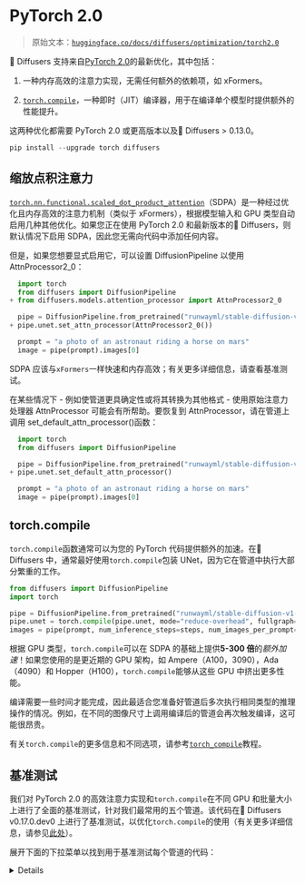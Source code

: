 # PyTorch 2.0

> 原始文本：[`huggingface.co/docs/diffusers/optimization/torch2.0`](https://huggingface.co/docs/diffusers/optimization/torch2.0)

🤗 Diffusers 支持来自[PyTorch 2.0](https://pytorch.org/get-started/pytorch-2.0/)的最新优化，其中包括：

1.  一种内存高效的注意力实现，无需任何额外的依赖项，如 xFormers。

1.  [`torch.compile`](https://pytorch.org/tutorials/intermediate/torch_compile_tutorial.html)，一种即时（JIT）编译器，用于在编译单个模型时提供额外的性能提升。

这两种优化都需要 PyTorch 2.0 或更高版本以及🤗 Diffusers > 0.13.0。

```py
pip install --upgrade torch diffusers
```

## 缩放点积注意力

[`torch.nn.functional.scaled_dot_product_attention`](https://pytorch.org/docs/master/generated/torch.nn.functional.scaled_dot_product_attention)（SDPA）是一种经过优化且内存高效的注意力机制（类似于 xFormers），根据模型输入和 GPU 类型自动启用几种其他优化。如果您正在使用 PyTorch 2.0 和最新版本的🤗 Diffusers，则默认情况下启用 SDPA，因此您无需向代码中添加任何内容。

但是，如果您想要显式启用它，可以设置 DiffusionPipeline 以使用 AttnProcessor2_0： 

```py
  import torch
  from diffusers import DiffusionPipeline
+ from diffusers.models.attention_processor import AttnProcessor2_0

  pipe = DiffusionPipeline.from_pretrained("runwayml/stable-diffusion-v1-5", torch_dtype=torch.float16, use_safetensors=True).to("cuda")
+ pipe.unet.set_attn_processor(AttnProcessor2_0())

  prompt = "a photo of an astronaut riding a horse on mars"
  image = pipe(prompt).images[0]
```

SDPA 应该与`xFormers`一样快速和内存高效；有关更多详细信息，请查看基准测试。

在某些情况下 - 例如使管道更具确定性或将其转换为其他格式 - 使用原始注意力处理器 AttnProcessor 可能会有所帮助。要恢复到 AttnProcessor，请在管道上调用 set_default_attn_processor()函数：

```py
  import torch
  from diffusers import DiffusionPipeline

  pipe = DiffusionPipeline.from_pretrained("runwayml/stable-diffusion-v1-5", torch_dtype=torch.float16, use_safetensors=True).to("cuda")
+ pipe.unet.set_default_attn_processor()

  prompt = "a photo of an astronaut riding a horse on mars"
  image = pipe(prompt).images[0]
```

## torch.compile

`torch.compile`函数通常可以为您的 PyTorch 代码提供额外的加速。在🤗 Diffusers 中，通常最好使用`torch.compile`包装 UNet，因为它在管道中执行大部分繁重的工作。

```py
from diffusers import DiffusionPipeline
import torch

pipe = DiffusionPipeline.from_pretrained("runwayml/stable-diffusion-v1-5", torch_dtype=torch.float16, use_safetensors=True).to("cuda")
pipe.unet = torch.compile(pipe.unet, mode="reduce-overhead", fullgraph=True)
images = pipe(prompt, num_inference_steps=steps, num_images_per_prompt=batch_size).images[0]
```

根据 GPU 类型，`torch.compile`可以在 SDPA 的基础上提供**5-300 倍**的*额外加速*！如果您使用的是更近期的 GPU 架构，如 Ampere（A100，3090），Ada（4090）和 Hopper（H100），`torch.compile`能够从这些 GPU 中挤出更多性能。

编译需要一些时间才能完成，因此最适合您准备好管道后多次执行相同类型的推理操作的情况。例如，在不同的图像尺寸上调用编译后的管道会再次触发编译，这可能很昂贵。

有关`torch.compile`的更多信息和不同选项，请参考[`torch_compile`](https://pytorch.org/tutorials/intermediate/torch_compile_tutorial.html)教程。

## 基准测试

我们对 PyTorch 2.0 的高效注意力实现和`torch.compile`在不同 GPU 和批量大小上进行了全面的基准测试，针对我们最常用的五个管道。该代码在🤗 Diffusers v0.17.0.dev0 上进行了基准测试，以优化`torch.compile`的使用（有关更多详细信息，请参见[此处](https://github.com/huggingface/diffusers/pull/3313)）。

展开下面的下拉菜单以找到用于基准测试每个管道的代码：

<details>### 稳定的扩散文本到图像

```py
from diffusers import DiffusionPipeline
import torch

path = "runwayml/stable-diffusion-v1-5"

run_compile = True  # Set True / False

pipe = DiffusionPipeline.from_pretrained(path, torch_dtype=torch.float16, use_safetensors=True)
pipe = pipe.to("cuda")
pipe.unet.to(memory_format=torch.channels_last)

if run_compile:
    print("Run torch compile")
    pipe.unet = torch.compile(pipe.unet, mode="reduce-overhead", fullgraph=True)

prompt = "ghibli style, a fantasy landscape with castles"

for _ in range(3):
    images = pipe(prompt=prompt).images
```

### 稳定的扩散图像到图像

```py
from diffusers import StableDiffusionImg2ImgPipeline
from diffusers.utils import load_image
import torch

url = "https://raw.githubusercontent.com/CompVis/stable-diffusion/main/assets/stable-samples/img2img/sketch-mountains-input.jpg"

init_image = load_image(url)
init_image = init_image.resize((512, 512))

path = "runwayml/stable-diffusion-v1-5"

run_compile = True  # Set True / False

pipe = StableDiffusionImg2ImgPipeline.from_pretrained(path, torch_dtype=torch.float16, use_safetensors=True)
pipe = pipe.to("cuda")
pipe.unet.to(memory_format=torch.channels_last)

if run_compile:
    print("Run torch compile")
    pipe.unet = torch.compile(pipe.unet, mode="reduce-overhead", fullgraph=True)

prompt = "ghibli style, a fantasy landscape with castles"

for _ in range(3):
    image = pipe(prompt=prompt, image=init_image).images[0]
```

### 稳定的扩散修复

```py
from diffusers import StableDiffusionInpaintPipeline
from diffusers.utils import load_image
import torch

img_url = "https://raw.githubusercontent.com/CompVis/latent-diffusion/main/data/inpainting_examples/overture-creations-5sI6fQgYIuo.png"
mask_url = "https://raw.githubusercontent.com/CompVis/latent-diffusion/main/data/inpainting_examples/overture-creations-5sI6fQgYIuo_mask.png"

init_image = load_image(img_url).resize((512, 512))
mask_image = load_image(mask_url).resize((512, 512))

path = "runwayml/stable-diffusion-inpainting"

run_compile = True  # Set True / False

pipe = StableDiffusionInpaintPipeline.from_pretrained(path, torch_dtype=torch.float16, use_safetensors=True)
pipe = pipe.to("cuda")
pipe.unet.to(memory_format=torch.channels_last)

if run_compile:
    print("Run torch compile")
    pipe.unet = torch.compile(pipe.unet, mode="reduce-overhead", fullgraph=True)

prompt = "ghibli style, a fantasy landscape with castles"

for _ in range(3):
    image = pipe(prompt=prompt, image=init_image, mask_image=mask_image).images[0]
```

### ControlNet

```py
from diffusers import StableDiffusionControlNetPipeline, ControlNetModel
from diffusers.utils import load_image
import torch

url = "https://raw.githubusercontent.com/CompVis/stable-diffusion/main/assets/stable-samples/img2img/sketch-mountains-input.jpg"

init_image = load_image(url)
init_image = init_image.resize((512, 512))

path = "runwayml/stable-diffusion-v1-5"

run_compile = True  # Set True / False
controlnet = ControlNetModel.from_pretrained("lllyasviel/sd-controlnet-canny", torch_dtype=torch.float16, use_safetensors=True)
pipe = StableDiffusionControlNetPipeline.from_pretrained(
    path, controlnet=controlnet, torch_dtype=torch.float16, use_safetensors=True
)

pipe = pipe.to("cuda")
pipe.unet.to(memory_format=torch.channels_last)
pipe.controlnet.to(memory_format=torch.channels_last)

if run_compile:
    print("Run torch compile")
    pipe.unet = torch.compile(pipe.unet, mode="reduce-overhead", fullgraph=True)
    pipe.controlnet = torch.compile(pipe.controlnet, mode="reduce-overhead", fullgraph=True)

prompt = "ghibli style, a fantasy landscape with castles"

for _ in range(3):
    image = pipe(prompt=prompt, image=init_image).images[0]
```

### DeepFloyd IF 文本到图像+放大

```py
from diffusers import DiffusionPipeline
import torch

run_compile = True  # Set True / False

pipe_1 = DiffusionPipeline.from_pretrained("DeepFloyd/IF-I-M-v1.0", variant="fp16", text_encoder=None, torch_dtype=torch.float16, use_safetensors=True)
pipe_1.to("cuda")
pipe_2 = DiffusionPipeline.from_pretrained("DeepFloyd/IF-II-M-v1.0", variant="fp16", text_encoder=None, torch_dtype=torch.float16, use_safetensors=True)
pipe_2.to("cuda")
pipe_3 = DiffusionPipeline.from_pretrained("stabilityai/stable-diffusion-x4-upscaler", torch_dtype=torch.float16, use_safetensors=True)
pipe_3.to("cuda")

pipe_1.unet.to(memory_format=torch.channels_last)
pipe_2.unet.to(memory_format=torch.channels_last)
pipe_3.unet.to(memory_format=torch.channels_last)

if run_compile:
    pipe_1.unet = torch.compile(pipe_1.unet, mode="reduce-overhead", fullgraph=True)
    pipe_2.unet = torch.compile(pipe_2.unet, mode="reduce-overhead", fullgraph=True)
    pipe_3.unet = torch.compile(pipe_3.unet, mode="reduce-overhead", fullgraph=True)

prompt = "the blue hulk"

prompt_embeds = torch.randn((1, 2, 4096), dtype=torch.float16)
neg_prompt_embeds = torch.randn((1, 2, 4096), dtype=torch.float16)

for _ in range(3):
    image_1 = pipe_1(prompt_embeds=prompt_embeds, negative_prompt_embeds=neg_prompt_embeds, output_type="pt").images
    image_2 = pipe_2(image=image_1, prompt_embeds=prompt_embeds, negative_prompt_embeds=neg_prompt_embeds, output_type="pt").images
    image_3 = pipe_3(prompt=prompt, image=image_1, noise_level=100).images
```</details>

下面的图表突出显示了在五个 GPU 系列中，使用 PyTorch 2.0 和启用`torch.compile`的 StableDiffusionPipeline 的相对加速情况。以下图表的基准是*每秒迭代次数*。

![t2i_speedup](img/b9e5a83589de9942d685c07d4cf11ecd.png)

为了让您更好地了解这种加速对其他流水线的影响，考虑以下关于 A100 使用 PyTorch 2.0 和`torch.compile`的图表：

![a100_numbers](img/f5f080ae9f99b4a72d2909f42bde4477.png)

在以下表格中，我们报告了我们的发现，以*每秒迭代次数*表示。

### A100（批量大小：1）

| **流水线** | **torch 2.0 - 无编译** | **torch nightly - 无编译** | **torch 2.0 - 编译** | **torch nightly - 编译** |
| :-: | :-: | :-: | :-: | :-: |
| SD - 文本到图像 | 21.66 | 23.13 | 44.03 | 49.74 |
| SD - 图像到图像 | 21.81 | 22.40 | 43.92 | 46.32 |
| SD - 补全 | 22.24 | 23.23 | 43.76 | 49.25 |
| SD - 控制网络 | 15.02 | 15.82 | 32.13 | 36.08 |

| IF | 20.21 / 13.84 /

24.00 | 20.12 / 13.70 /

24.03 | ❌ | 97.34 / 27.23 /

111.66 |

| SDXL - 文本到图像 | 8.64 | 9.9 | - | - |
| --- | --- | --- | --- | --- |

### A100（批量大小：4）

| **流水线** | **torch 2.0 - 无编译** | **torch nightly - 无编译** | **torch 2.0 - 编译** | **torch nightly - 编译** |
| :-: | :-: | :-: | :-: | :-: |
| SD - 文本到图像 | 11.6 | 13.12 | 14.62 | 17.27 |
| SD - 图像到图像 | 11.47 | 13.06 | 14.66 | 17.25 |
| SD - 补全 | 11.67 | 13.31 | 14.88 | 17.48 |
| SD - 控制网络 | 8.28 | 9.38 | 10.51 | 12.41 |
| IF | 25.02 | 18.04 | ❌ | 48.47 |
| SDXL - 文本到图像 | 2.44 | 2.74 | - | - |

### A100（批量大小：16）

| **流水线** | **torch 2.0 - 无编译** | **torch nightly - 无编译** | **torch 2.0 - 编译** | **torch nightly - 编译** |
| :-: | :-: | :-: | :-: | :-: |
| SD - 文本到图像 | 3.04 | 3.6 | 3.83 | 4.68 |
| SD - 图像到图像 | 2.98 | 3.58 | 3.83 | 4.67 |
| SD - 补全 | 3.04 | 3.66 | 3.9 | 4.76 |
| SD - 控制网络 | 2.15 | 2.58 | 2.74 | 3.35 |
| IF | 8.78 | 9.82 | ❌ | 16.77 |
| SDXL - 文本到图像 | 0.64 | 0.72 | - | - |

### V100（批量大小：1）

| **流水线** | **torch 2.0 - 无编译** | **torch nightly - 无编译** | **torch 2.0 - 编译** | **torch nightly - 编译** |
| :-: | :-: | :-: | :-: | :-: |
| SD - 文本到图像 | 18.99 | 19.14 | 20.95 | 22.17 |
| SD - 图像到图像 | 18.56 | 19.18 | 20.95 | 22.11 |
| SD - 补全 | 19.14 | 19.06 | 21.08 | 22.20 |
| SD - 控制网络 | 13.48 | 13.93 | 15.18 | 15.88 |

| IF | 20.01 / 9.08 /

23.34 | 19.79 / 8.98 /

24.10 | ❌ | 55.75 / 11.57 /

57.67 |

### V100（批量大小：4）

| **流水线** | **torch 2.0 - 无编译** | **torch nightly - 无编译** | **torch 2.0 - 编译** | **torch nightly - 编译** |
| :-: | :-: | :-: | :-: | :-: |
| SD - 文本到图像 | 5.96 | 5.89 | 6.83 | 6.86 |
| SD - 图像到图像 | 5.90 | 5.91 | 6.81 | 6.82 |
| SD - 补全 | 5.99 | 6.03 | 6.93 | 6.95 |
| SD - 控制网络 | 4.26 | 4.29 | 4.92 | 4.93 |
| IF | 15.41 | 14.76 | ❌ | 22.95 |

### V100（批量大小：16）

| **流水线** | **torch 2.0 - 无编译** | **torch nightly - 无编译** | **torch 2.0 - 编译** | **torch nightly - 编译** |
| :-: | :-: | :-: | :-: | :-: |
| SD - 文本到图像 | 1.66 | 1.66 | 1.92 | 1.90 |
| SD - 图像到图像 | 1.65 | 1.65 | 1.91 | 1.89 |
| SD - 补全 | 1.69 | 1.69 | 1.95 | 1.93 |
| SD - 控制网络 | 1.19 | 1.19 | 热身后 OOM | 1.36 |
| IF | 5.43 | 5.29 | ❌ | 7.06 |

### T4（批量大小：1）

| **流水线** | **torch 2.0 - 无编译** | **torch nightly - 无编译** | **torch 2.0 - 编译** | **torch nightly - 编译** |
| :-: | :-: | :-: | :-: | :-: |
| SD - 文本到图像 | 6.9 | 6.95 | 7.3 | 7.56 |
| SD - 图像到图像 | 6.84 | 6.99 | 7.04 | 7.55 |
| SD - 补全 | 6.91 | 6.7 | 7.01 | 7.37 |
| SD - 控制网络 | 4.89 | 4.86 | 5.35 | 5.48 |

| IF | 17.42 / 2.47 /

18.52 | 16.96 / 2.45 /

18.69 | ❌ | 24.63 / 2.47 /

23.39 |

| SDXL - 文本到图像 | 1.15 | 1.16 | - | - |
| --- | --- | --- | --- | --- |

### T4（批量大小：4）

| **Pipeline** | **torch 2.0 - no compile** | **torch nightly - no compile** | **torch 2.0 - compile** | **torch nightly - compile** |
| :-: | :-: | :-: | :-: | :-: |
| SD - txt2img | 1.79 | 1.79 | 2.03 | 1.99 |
| SD - img2img | 1.77 | 1.77 | 2.05 | 2.04 |
| SD - inpaint | 1.81 | 1.82 | 2.09 | 2.09 |
| SD - controlnet | 1.34 | 1.27 | 1.47 | 1.46 |
| IF | 5.79 | 5.61 | ❌ | 7.39 |
| SDXL - txt2img | 0.288 | 0.289 | - | - |

### T4 (batch size: 16)

| **Pipeline** | **torch 2.0 - no compile** | **torch nightly - no compile** | **torch 2.0 - compile** | **torch nightly - compile** |
| :-: | :-: | :-: | :-: | :-: |
| SD - txt2img | 2.34s | 2.30s | OOM after 2nd iteration | 1.99s |
| SD - img2img | 2.35s | 2.31s | OOM after warmup | 2.00s |
| SD - inpaint | 2.30s | 2.26s | OOM after 2nd iteration | 1.95s |
| SD - controlnet | OOM after 2nd iteration | OOM after 2nd iteration | OOM after warmup | OOM after warmup |
| IF * | 1.44 | 1.44 | ❌ | 1.94 |
| SDXL - txt2img | OOM | OOM | - | - |

### RTX 3090 (batch size: 1)

| **Pipeline** | **torch 2.0 - no compile** | **torch nightly - no compile** | **torch 2.0 - compile** | **torch nightly - compile** |
| :-: | :-: | :-: | :-: | :-: |
| SD - txt2img | 22.56 | 22.84 | 23.84 | 25.69 |
| SD - img2img | 22.25 | 22.61 | 24.1 | 25.83 |
| SD - inpaint | 22.22 | 22.54 | 24.26 | 26.02 |
| SD - controlnet | 16.03 | 16.33 | 17.38 | 18.56 |

| IF | 27.08 / 9.07 /

31.23 | 26.75 / 8.92 /

31.47 | ❌ | 68.08 / 11.16 /

65.29 |

### RTX 3090 (batch size: 4)

| **Pipeline** | **torch 2.0 - no compile** | **torch nightly - no compile** | **torch 2.0 - compile** | **torch nightly - compile** |
| :-: | :-: | :-: | :-: | :-: |
| SD - txt2img | 6.46 | 6.35 | 7.29 | 7.3 |
| SD - img2img | 6.33 | 6.27 | 7.31 | 7.26 |
| SD - inpaint | 6.47 | 6.4 | 7.44 | 7.39 |
| SD - controlnet | 4.59 | 4.54 | 5.27 | 5.26 |
| IF | 16.81 | 16.62 | ❌ | 21.57 |

### RTX 3090 (batch size: 16)

| **Pipeline** | **torch 2.0 - no compile** | **torch nightly - no compile** | **torch 2.0 - compile** | **torch nightly - compile** |
| :-: | :-: | :-: | :-: | :-: |
| SD - txt2img | 1.7 | 1.69 | 1.93 | 1.91 |
| SD - img2img | 1.68 | 1.67 | 1.93 | 1.9 |
| SD - inpaint | 1.72 | 1.71 | 1.97 | 1.94 |
| SD - controlnet | 1.23 | 1.22 | 1.4 | 1.38 |
| IF | 5.01 | 5.00 | ❌ | 6.33 |

### RTX 4090 (batch size: 1)

| **Pipeline** | **torch 2.0 - no compile** | **torch nightly - no compile** | **torch 2.0 - compile** | **torch nightly - compile** |
| :-: | :-: | :-: | :-: | :-: |
| SD - txt2img | 40.5 | 41.89 | 44.65 | 49.81 |
| SD - img2img | 40.39 | 41.95 | 44.46 | 49.8 |
| SD - inpaint | 40.51 | 41.88 | 44.58 | 49.72 |
| SD - controlnet | 29.27 | 30.29 | 32.26 | 36.03 |

| IF | 69.71 / 18.78 /

85.49 | 69.13 / 18.80 /

85.56 | ❌ | 124.60 / 26.37 /

138.79 |

| SDXL - txt2img | 6.8 | 8.18 | - | - |
| --- | --- | --- | --- | --- |

### RTX 4090 (batch size: 4)

| **Pipeline** | **torch 2.0 - no compile** | **torch nightly - no compile** | **torch 2.0 - compile** | **torch nightly - compile** |
| :-: | :-: | :-: | :-: | :-: |
| SD - txt2img | 12.62 | 12.84 | 15.32 | 15.59 |
| SD - img2img | 12.61 | 12,.79 | 15.35 | 15.66 |
| SD - inpaint | 12.65 | 12.81 | 15.3 | 15.58 |
| SD - controlnet | 9.1 | 9.25 | 11.03 | 11.22 |
| IF | 31.88 | 31.14 | ❌ | 43.92 |
| SDXL - txt2img | 2.19 | 2.35 | - | - |

### RTX 4090 (batch size: 16)

| **Pipeline** | **torch 2.0 - no compile** | **torch nightly - no compile** | **torch 2.0 - compile** | **torch nightly - compile** |
| :-: | :-: | :-: | :-: | :-: |
| SD - txt2img | 3.17 | 3.2 | 3.84 | 3.85 |
| SD - img2img | 3.16 | 3.2 | 3.84 | 3.85 |
| SD - inpaint | 3.17 | 3.2 | 3.85 | 3.85 |
| SD - controlnet | 2.23 | 2.3 | 2.7 | 2.75 |
| IF | 9.26 | 9.2 | ❌ | 13.31 |
| SDXL - txt2img | 0.52 | 0.53 | - | - |

## Notes

+   关注此[PR](https://github.com/huggingface/diffusers/pull/3313)以获取有关进行基准测试所使用环境的更多详细信息。

+   对于 DeepFloyd IF 管道，其中批量大小> 1，我们仅在第一个 IF 管道中用于文本到图像生成的批量大小> 1，并且不用于放大。这意味着两个放大管道接收到批量大小为 1。

*感谢 PyTorch 团队的[Horace He](https://github.com/Chillee)在改进我们对 Diffusers 中`torch.compile()`支持方面的支持。*

